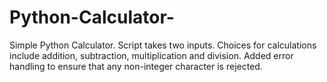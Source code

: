 # Python-Calculator-
Simple Python Calculator. Script takes two inputs. Choices for calculations include addition, subtraction, multiplication and division. Added error handling to ensure that any non-integer character is rejected. 
